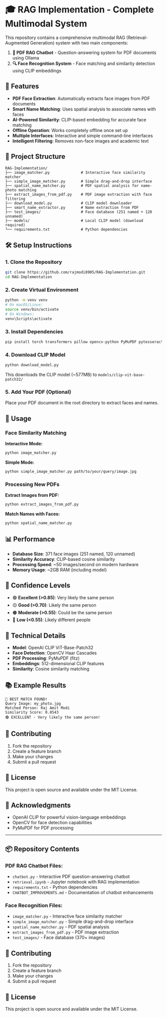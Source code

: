 # 🎓 RAG Implementation - Complete Multimodal System

This repository contains a comprehensive multimodal RAG (Retrieval-Augmented Generation) system with two main components:

1. **📄 PDF RAG Chatbot** - Question-answering system for PDF documents using Ollama
2. **🔍 Face Recognition System** - Face matching and similarity detection using CLIP embeddings

## 🚀 Features

- **PDF Face Extraction**: Automatically extracts face images from PDF documents
- **Smart Name Matching**: Uses spatial analysis to associate names with faces
- **AI-Powered Similarity**: CLIP-based embedding for accurate face matching  
- **Offline Operation**: Works completely offline once set up
- **Multiple Interfaces**: Interactive and simple command-line interfaces
- **Intelligent Filtering**: Removes non-face images and academic text

## 📁 Project Structure

```
RAG-Implementation/
├── image_matcher.py              # Interactive face similarity matcher
├── simple_image_matcher.py       # Simple drag-and-drop interface  
├── spatial_name_matcher.py       # PDF spatial analysis for name-photo matching
├── extract_images_from_pdf.py    # PDF image extraction with face filtering
├── download_model.py             # CLIP model downloader
├── smart_name_extractor.py       # Name extraction from PDF
├── test_images/                  # Face database (251 named + 120 unnamed)
├── models/                       # Local CLIP model (download required)
└── requirements.txt              # Python dependencies
```

## 🛠️ Setup Instructions

### 1. Clone the Repository
```bash
git clone https://github.com/rajmodi8905/RAG-Implementation.git
cd RAG-Implementation
```

### 2. Create Virtual Environment
```bash
python -m venv venv
# On macOS/Linux:
source venv/bin/activate
# On Windows:
venv\Scripts\activate
```

### 3. Install Dependencies
```bash
pip install torch transformers pillow opencv-python PyMuPDF pytesseract pdf2image
```

### 4. Download CLIP Model
```bash
python download_model.py
```
This downloads the CLIP model (~577MB) to `models/clip-vit-base-patch32/`

### 5. Add Your PDF (Optional)
Place your PDF document in the root directory to extract faces and names.

## 🎯 Usage

### Face Similarity Matching

**Interactive Mode:**
```bash
python image_matcher.py
```

**Simple Mode:**
```bash
python simple_image_matcher.py path/to/your/query/image.jpg
```

### Processing New PDFs

**Extract Images from PDF:**
```bash
python extract_images_from_pdf.py
```

**Match Names with Faces:**
```bash
python spatial_name_matcher.py
```

## 📊 Performance

- **Database Size**: 371 face images (251 named, 120 unnamed)
- **Similarity Accuracy**: CLIP-based cosine similarity
- **Processing Speed**: ~50 images/second on modern hardware
- **Memory Usage**: ~2GB RAM (including model)

## 🎨 Confidence Levels

- 🟢 **Excellent (>0.85)**: Very likely the same person
- 🟡 **Good (>0.70)**: Likely the same person  
- 🟠 **Moderate (>0.55)**: Could be the same person
- 🔴 **Low (<0.55)**: Likely different people

## 🔧 Technical Details

- **Model**: OpenAI CLIP ViT-Base-Patch32
- **Face Detection**: OpenCV Haar Cascades
- **PDF Processing**: PyMuPDF (fitz)
- **Embeddings**: 512-dimensional CLIP features
- **Similarity**: Cosine similarity matching

## 📚 Example Results

```
🎯 BEST MATCH FOUND!
Query Image: my_photo.jpg
Matched Person: Raj Amit Modi
Similarity Score: 0.8543
🟢 EXCELLENT - Very likely the same person!
```

## 🤝 Contributing

1. Fork the repository
2. Create a feature branch
3. Make your changes
4. Submit a pull request

## 📄 License

This project is open source and available under the MIT License.

## 🙏 Acknowledgments

- OpenAI CLIP for powerful vision-language embeddings
- OpenCV for face detection capabilities
- PyMuPDF for PDF processing

---

## 📦 Repository Contents

### PDF RAG Chatbot Files:
- `chatbot.py` - Interactive PDF question-answering chatbot
- `retrieval.ipynb` - Jupyter notebook with RAG implementation
- `requirements.txt` - Python dependencies
- `CHATBOT_IMPROVEMENTS.md` - Documentation of chatbot enhancements

### Face Recognition Files:
- `image_matcher.py` - Interactive face similarity matcher
- `simple_image_matcher.py` - Simple drag-and-drop interface
- `spatial_name_matcher.py` - PDF spatial analysis
- `extract_images_from_pdf.py` - PDF image extraction
- `test_images/` - Face database (370+ images)

## 🤝 Contributing

1. Fork the repository
2. Create a feature branch
3. Make your changes
4. Submit a pull request

## 📄 License

This project is open source and available under the MIT License.
